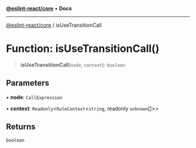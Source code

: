 [**@eslint-react/core**](../README.md) • **Docs**

***

[@eslint-react/core](../README.md) / isUseTransitionCall

# Function: isUseTransitionCall()

> **isUseTransitionCall**(`node`, `context`): `boolean`

## Parameters

• **node**: `CallExpression`

• **context**: `Readonly`\<`RuleContext`\<`string`, readonly `unknown`[]\>\>

## Returns

`boolean`
